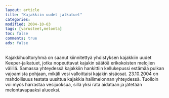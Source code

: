 ```yaml
--- 
layout: article 
title: "Kajakkiin uudet jalkatuet" 
categories: 
modified: 2004-10-03 
tags: [varusteet,melonta]
toc: false 
comments: true 
ads: false 
--- 
```


Kajakkihuoltoryhmä on saanut kiinnitettyä yhdistyksen kajakkiin uudet
Keeper-jalkatuet, jotka nopeuttavat kajakin säätöä erikokoisten melojien
välillä. Samassa yhteydessä kajakkiin hankittiin kellukepussi estämää
pulkan vajoamista pohjaan, mikäli vesi valloittaisi kajakin sisäosat.
23.10.2004 on mahdollisuus testata uusittua kajakkia hallimelonnan
yhteydessä. Tuolloin voi myös harrastaa vesijuoksua, sillä yksi rata
aidataan ja jätetään melontavapaaksi alueeksi.

